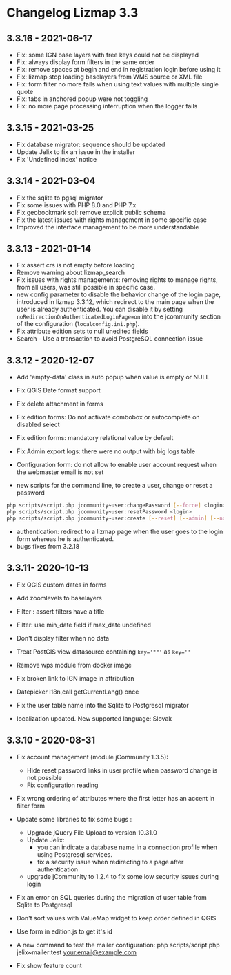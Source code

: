# Changelog Lizmap 3.3

## 3.3.16 - 2021-06-17

- Fix: some IGN base layers with free keys could not be displayed
- Fix: always display form filters in the same order
- Fix: remove spaces at begin and end in registration login before using it
- Fix: lizmap stop loading baselayers from WMS source or XML file
- Fix: form filter no more fails when using text values with multiple single quote
- Fix: tabs in anchored popup were not toggling
- Fix: no more page processing interruption when the logger fails

## 3.3.15 - 2021-03-25

- Fix database migrator: sequence should be updated 
- Update Jelix to fix an issue in the installer
- Fix 'Undefined index' notice

## 3.3.14 - 2021-03-04

- Fix the sqlite to pgsql migrator
- Fix some issues with PHP 8.0 and PHP 7.x
- Fix geobookmark sql: remove explicit public schema
- Fix the latest issues with rights management in some specific case
- Improved the interface management to be more understandable

## 3.3.13 - 2021-01-14

- Fix assert crs is not empty before loading
- Remove warning about lizmap_search
- Fix issues with rights managements: removing rights to manage rights, from all
  users, was still possible in specific case.
- new config parameter to disable the behavior change of the login page,
  introduced in lizmap 3.3.12, which redirect to the main page when the user
  is already authenticated. You can disable it by setting `noRedirectionOnAuthenticatedLoginPage=on`
  into the jcommunity section of the configuration (`localconfig.ini.php`).
- Fix attribute edition sets to null unedited fields
- Search - Use a transaction to avoid PostgreSQL connection issue

## 3.3.12 - 2020-12-07

- Add 'empty-data' class in auto popup when value is empty or NULL
- Fix QGIS Date format support
- Fix delete attachment in forms
- Fix edition forms: Do not activate combobox or autocomplete on disabled select
- Fix edition forms: mandatory relational value by default
- Fix Admin export logs: there were no output with big logs table

- Configuration form: do not allow to enable user account request when the
  webmaster email is not set
- new scripts for the command line, to create a user, change or reset a password

```bash
php scripts/script.php jcommunity~user:changePassword [--force] <login> [<password>]
php scripts/script.php jcommunity~user:resetPassword <login>
php scripts/script.php jcommunity~user:create [--reset] [--admin] [--no-error-if-exist] <login> <email> [<password>]
```

- authentication: redirect to a lizmap page when the user goes to the login
  form whereas he is authenticated.
- bugs fixes from 3.2.18

## 3.3.11- 2020-10-13

- Fix QGIS custom dates in forms
- Add zoomlevels to baselayers
- Filter : assert filters have a title
- Filter: use min_date field if max_date undefined
- Don't display filter when no data

- Treat PostGIS view datasource containing `key='""'` as `key=''`
- Remove wps module from docker image
- Fix broken link to IGN image in attribution
- Datepicker i18n,call getCurrentLang() once
- Fix the user table name into the Sqlite to Postgresql migrator
- localization updated. New supported language: Slovak

## 3.3.10 - 2020-08-31

- Fix account management (module jCommunity 1.3.5):
  - Hide reset password links in user profile when password change is not possible
  - Fix configuration reading
- Fix wrong ordering of attributes where the first letter has an accent in filter form

- Update some libraries to fix some bugs :
    - Upgrade jQuery File Upload to version 10.31.0
    - Update Jelix:
      - you can indicate a database name in a connection profile
        when using Postgresql services.
      - fix a security issue when redirecting to a page after authentication
    - upgrade jCommunity to 1.2.4 to fix some low security issues during login
- Fix an error on SQL queries during the migration of user table from Sqlite to Postgresql
- Don't sort values with ValueMap widget to keep order defined in QGIS
- Use form in edition.js to get it's id
- A new command to test the mailer configuration:
  php scripts/script.php jelix~mailer:test your.email@example.com
- Fix show feature count
